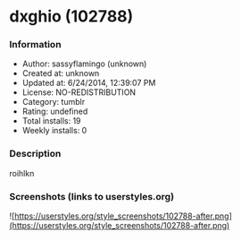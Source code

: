 # dxghio (102788)

### Information
- Author: sassyflamingo (unknown)
- Created at: unknown
- Updated at: 6/24/2014, 12:39:07 PM
- License: NO-REDISTRIBUTION
- Category: tumblr
- Rating: undefined
- Total installs: 19
- Weekly installs: 0


### Description
roihlkn


### Screenshots (links to userstyles.org)
![https://userstyles.org/style_screenshots/102788-after.png](https://userstyles.org/style_screenshots/102788-after.png)


